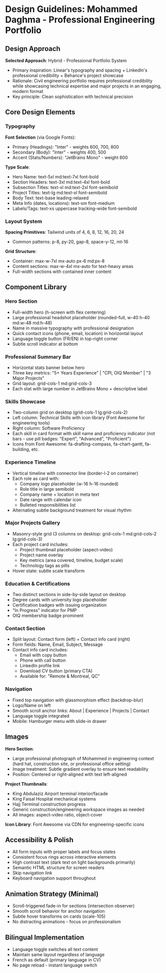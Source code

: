 # Design Guidelines: Mohammed Daghma - Professional Engineering Portfolio

## Design Approach

**Selected Approach**: Hybrid - Professional Portfolio System
- Primary inspiration: Linear's typography and spacing + LinkedIn's professional credibility + Behance's project showcase
- Rationale: Civil engineering portfolio requires professional credibility while showcasing technical expertise and major projects in an engaging, modern format
- Key principle: Clean sophistication with technical precision

## Core Design Elements

### Typography
**Font Selection** (via Google Fonts):
- Primary (Headings): "Inter" - weights 600, 700, 800
- Secondary (Body): "Inter" - weights 400, 500
- Accent (Stats/Numbers): "JetBrains Mono" - weight 600

**Type Scale**:
- Hero Name: text-5xl md:text-7xl font-bold
- Section Headers: text-3xl md:text-4xl font-bold
- Subsection Titles: text-xl md:text-2xl font-semibold
- Project Titles: text-lg md:text-xl font-semibold
- Body Text: text-base leading-relaxed
- Meta Info (dates, locations): text-sm font-medium
- Labels/Tags: text-xs uppercase tracking-wide font-semibold

### Layout System
**Spacing Primitives**: Tailwind units of 4, 6, 8, 12, 16, 20, 24
- Common patterns: p-8, py-20, gap-8, space-y-12, mt-16

**Grid Structure**:
- Container: max-w-7xl mx-auto px-6 md:px-8
- Content sections: max-w-4xl mx-auto for text-heavy areas
- Full-width sections with contained inner content

## Component Library

### Hero Section
- Full-width hero (h-screen with flex centering)
- Large professional headshot placeholder (rounded-full, w-40 h-40 md:w-48 md:h-48)
- Name in massive typography with professional designation
- Quick contact icons (phone, email, location) in horizontal layout
- Language toggle button (FR/EN) in top-right corner
- Subtle scroll indicator at bottom

### Professional Summary Bar
- Horizontal stats banner below hero
- Three key metrics: "5+ Years Experience" | "CPI, OIQ Member" | "3 Major Projects"
- Grid layout: grid-cols-1 md:grid-cols-3
- Each stat with large number in JetBrains Mono + descriptive label

### Skills Showcase
- Two-column grid on desktop (grid-cols-1 lg:grid-cols-2)
- Left column: Technical Skills with icon library (Font Awesome for engineering tools)
- Right column: Software Proficiency
- Each skill in card format with skill name and proficiency indicator (not bars - use pill badges: "Expert", "Advanced", "Proficient")
- Icons from Font Awesome: fa-drafting-compass, fa-chart-gantt, fa-building, etc.

### Experience Timeline
- Vertical timeline with connector line (border-l-2 on container)
- Each role as card with:
  - Company logo placeholder (w-16 h-16 rounded)
  - Role title in large semibold
  - Company name + location in meta text
  - Date range with calendar icon
  - Bulleted responsibilities list
- Alternating subtle background treatment for visual rhythm

### Major Projects Gallery
- Masonry-style grid (3 columns on desktop: grid-cols-1 md:grid-cols-2 lg:grid-cols-3)
- Each project card includes:
  - Project thumbnail placeholder (aspect-video)
  - Project name overlay
  - Key metrics (area covered, timeline, budget scale)
  - Technology tags as pills
- Hover state: subtle scale transform

### Education & Certifications
- Two distinct sections in side-by-side layout on desktop
- Degree cards with university logo placeholder
- Certification badges with issuing organization
- "In Progress" indicator for PMP
- OIQ membership badge prominent

### Contact Section
- Split layout: Contact form (left) + Contact info card (right)
- Form fields: Name, Email, Subject, Message
- Contact info card includes:
  - Email with copy button
  - Phone with call button
  - LinkedIn profile link
  - Download CV button (primary CTA)
  - Available for: "Remote & Montreal, QC"

### Navigation
- Fixed top navigation with glassmorphism effect (backdrop-blur)
- Logo/Name on left
- Smooth scroll anchor links: About | Experience | Projects | Contact
- Language toggle integrated
- Mobile: Hamburger menu with slide-in drawer

## Images

**Hero Section**: 
- Large professional photograph of Mohammed in engineering context (hard hat, construction site, or professional office setting)
- Image treatment: Subtle gradient overlay to ensure text readability
- Position: Centered or right-aligned with text left-aligned

**Project Thumbnails**:
- King Abdulaziz Airport terminal interior/facade
- King Faisal Hospital mechanical systems
- Hajj Terminal construction progress
- Generic construction/engineering workspace images as needed
- All images: aspect-video ratio, object-cover

**Icon Library**: Font Awesome via CDN for engineering-specific icons

## Accessibility & Polish

- All form inputs with proper labels and focus states
- Consistent focus rings across interactive elements
- High contrast text (dark text on light backgrounds primarily)
- Semantic HTML structure for screen readers
- Skip navigation link
- Keyboard navigation support throughout

## Animation Strategy (Minimal)
- Scroll-triggered fade-in for sections (intersection observer)
- Smooth scroll behavior for anchor navigation
- Subtle hover transforms on cards (scale-105)
- No distracting animations - focus on professionalism

## Bilingual Implementation
- Language toggle switches all text content
- Maintain same layout regardless of language
- French as default (primary language in CV)
- No page reload - instant language switch